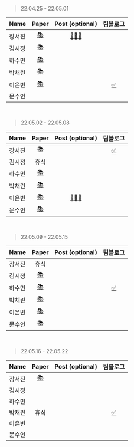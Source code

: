 > 22.04.25 - 22.05.01

|Name|Paper|Post (optional)|팀블로그|
|---|:---:|:---:|:---:|
|장서진|[📚](https://proceedings.neurips.cc/paper/2017/file/6449f44a102fde848669bdd9eb6b76fa-Paper.pdf)|[🧑🏻‍💻](https://sulky-waltz-11f.notion.site/LightGBM-A-Highly-Efficient-Gradient-Boosting-Decision-Tree-e6e10916e20d4ff198daf5678737fcf3)|
|김시정|[📚](https://arxiv.org/abs/1906.08172)||
|하수민|[📚](https://arxiv.org/pdf/1905.00641.pdf)||
|박채린|[📚](https://arxiv.org/pdf/2104.00298.pdf)||||
|이은빈|[📚](https://ieeexplore.ieee.org/stamp/stamp.jsp?tp=&arnumber=9129067)||[✅](https://gdscewha.tistory.com/entry/%EC%9D%B8%EA%B3%B5%EC%A7%80%EB%8A%A5-%EB%85%BC%EB%AC%B8-%EC%9D%BD%EA%B8%B0-2%EC%A3%BC%EC%B0%A8)|
|문수인|||

<br>

> 22.05.02 - 22.05.08

|Name|Paper|Post (optional)|팀블로그|
|---|:---:|:---:|:---:|
|장서진|[📚](https://arxiv.org/abs/1703.10593v6)||[✅](https://gdscewha.tistory.com/entry/%EC%9D%B8%EA%B3%B5%EC%A7%80%EB%8A%A5-%EB%85%BC%EB%AC%B8-%EC%9D%BD%EA%B8%B0-3%EC%A3%BC%EC%B0%A8?category=1006789)|
|김시정|휴식||
|하수민|[📚](https://arxiv.org/abs/1904.01941)||
|박채린|[📚](https://dl.acm.org/doi/pdf/10.1145/3292500.3330701)||
|이은빈|[📚](https://ieeexplore.ieee.org/document/9023098)|[🧑🏻‍💻](https://silver-spike-7ea.notion.site/Speech-Emotion-Recognition-Using-Speech-Feature-and-Word-Embedding-422941072f3d4f919ca34145d36b93f7)|
|문수인|[📚](https://arxiv.org/pdf/1908.07442.pdf)||

<br>

> 22.05.09 - 22.05.15

|Name|Paper|Post (optional)|팀블로그|
|---|:---:|:---:|:---:|
|장서진|휴식|||
|김시정|[📚](https://arxiv.org/abs/1909.09586)||
|하수민|[📚](https://arxiv.org/abs/1406.2661)||[✅]()|
|박채린|[📚](https://www.koreascience.or.kr/article/JAKO202111037333961.pdf)||
|이은빈|[📚](https://arxiv.org/abs/2001.09700)||
|문수인|[📚](https://arxiv.org/pdf/1611.01578.pdf)||

<br>

> 22.05.16 - 22.05.22

|Name|Paper|Post (optional)|팀블로그|
|---|:---:|:---:|:---:|
|장서진|[📚](https://arxiv.org/pdf/1506.02640.pdf)|||
|김시정|[]()||
|하수민|[]()||
|박채린|휴식||[✅]()|
|이은빈|[]()||
|문수인|[]()||
